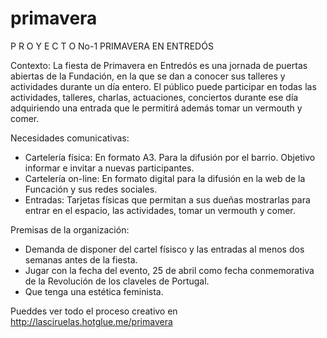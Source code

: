 # primavera

 P R O Y E C T O No-1
PRIMAVERA EN ENTREDÓS 

Contexto:
La fiesta de Primavera en Entredós es una jornada de puertas abiertas de la Fundación, en la que se dan a conocer sus talleres y actividades durante un día entero. El público puede participar en todas las actividades, talleres, charlas, actuaciones, conciertos durante ese día adquiriendo una entrada que le permitirá además tomar un vermouth y comer.

Necesidades comunicativas:
- Cartelería física: En formato A3. Para la difusión por el barrio. Objetivo informar e invitar a nuevas participantes.
- Cartelería on-line: En formato digital para la difusión en la web de la Funcación y sus redes sociales.
- Entradas: Tarjetas físicas que permitan a sus dueñas mostrarlas para entrar en el espacio, las actividades, tomar un vermouth y comer.

Premisas de la organización:
- Demanda de disponer del cartel físisco y las entradas al menos dos semanas antes de la fiesta.
- Jugar con la fecha del evento, 25 de abril como fecha conmemorativa de la Revolución de los claveles de Portugal.
- Que tenga una estética feminista.

Pueddes ver todo el proceso creativo en http://lasciruelas.hotglue.me/primavera



